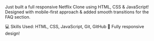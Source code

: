 Just built a full responsive Netflix Clone using HTML, CSS & JavaScript!
Designed with mobile-first approach & added smooth transitions for the FAQ section.

💻 Skills Used: HTML, CSS, JavaScript, Git, GitHub
📱 Fully responsive design!
